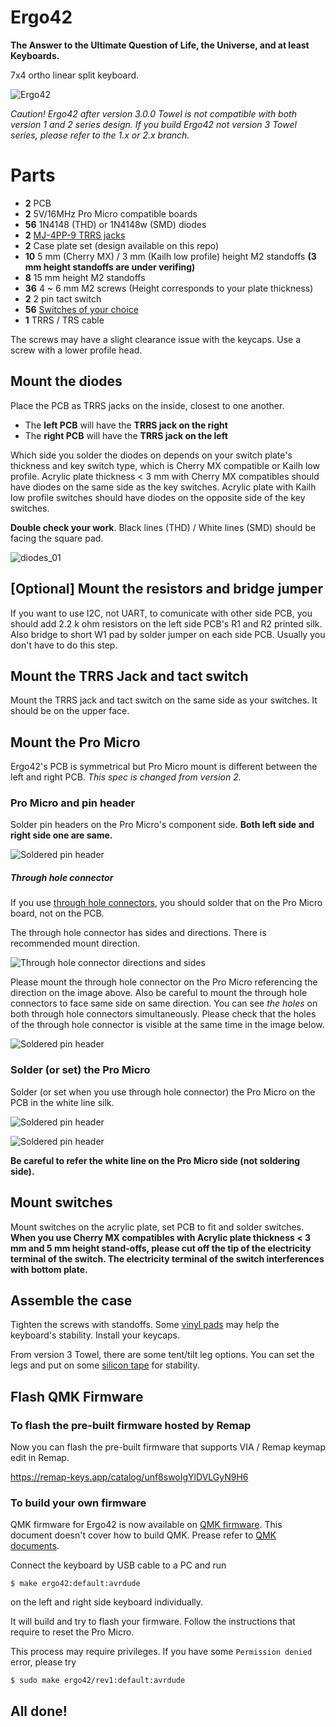 # Ergo42

**The Answer to the Ultimate Question of Life, the Universe, and at least Keyboards.**

7x4 ortho linear split keyboard.

![Ergo42](https://raw.githubusercontent.com/Biacco42/Ergo42/readme/readme_image/ergo42_image.jpg)

_Caution! Ergo42 after version 3.0.0 Towel is not compatible with both version 1 and 2 series design. If you build Ergo42 not version 3 Towel series, please refer to the 1.x or 2.x branch._

# Parts

- **2** PCB
- **2** 5V/16MHz Pro Micro compatible boards
- **56** 1N4148 (THD) or 1N4148w (SMD) diodes
- **2** [MJ-4PP-9 TRRS jacks](http://akizukidenshi.com/catalog/g/gC-06070/)
- **2** Case plate set (design available on this repo)
- **10** 5 mm (Cherry MX) / 3 mm (Kailh low profile) height M2 standoffs **(3 mm height standoffs are under verifing)**
- **8** 15 mm height M2 standoffs
- **36** 4 ~ 6 mm M2 screws (Height corresponds to your plate thickness)
- **2** 2 pin tact switch
- **56** [Switches of your choice](https://mechanicalkeyboards.com/shop/index.php?l=product_list&c=107)
- **1** TRRS / TRS cable

The screws may have a slight clearance issue with the keycaps. Use a screw with a lower profile head.

## Mount the diodes

Place the PCB as TRRS jacks on the inside, closest to one another.

- The **left PCB** will have the **TRRS jack on the right**
- The **right PCB** will have the **TRRS jack on the left**

Which side you solder the diodes on depends on your switch plate's thickness and key switch type, which is Cherry MX compatible or Kailh low profile. Acrylic plate thickness < 3 mm with Cherry MX compatibles should have diodes on the same side as the key switches. Acrylic plate  with Kailh low profile switches should have diodes on the opposite side of the key switches.

**Double check your work**. Black lines (THD) / White lines (SMD) should be facing the square pad.

![diodes_01](https://raw.githubusercontent.com/Biacco42/Ergo42/readme/readme_image/ergo42_rev2_diode_from_top.jpg)

## [Optional] Mount the resistors and bridge jumper

If you want to use I2C, not UART, to comunicate with other side PCB, you should add 2.2 k ohm resistors on the left side PCB's R1 and R2 printed silk. Also bridge to short W1 pad by solder jumper on each side PCB. Usually you don't have to do this step.

## Mount the TRRS Jack and tact switch

Mount the TRRS jack and tact switch on the same side as your switches. It should be on the upper face.

## Mount the Pro Micro

Ergo42's PCB is symmetrical but Pro Micro mount is different between the left and right PCB. _This spec is changed from version 2._

### Pro Micro and pin header

Solder pin headers on the Pro Micro's component side. __Both left side and right side one are same.__

![Soldered pin header](https://raw.githubusercontent.com/Biacco42/Ergo42/readme/readme_image/pro_micro_connector_through.jpg)

##### Through hole connector

If you use [through hole connectors](http://www.mac8sdk.co.jp/mac8/parts/XXX/xb.html), you should solder that on the Pro Micro board, not on the PCB.

The through hole connector has sides and directions. There is recommended mount direction.

![Through hole connector directions and sides](https://raw.githubusercontent.com/Biacco42/Ergo42/readme/readme_image/pro_micro_THC_sides.jpg)

Please mount the through hole connector on the Pro Micro referencing the direction on the image above. Also be careful to mount the through hole connectors to face same side on same direction. You can see _the holes_ on both through hole connectors simultaneously. Please check that the holes of the through hole connector is visible at the same time in the image below.

![Soldered pin header](https://raw.githubusercontent.com/Biacco42/Ergo42/readme/readme_image/pro_micro_connector_through.jpg)

### Solder (or set) the Pro Micro

Solder (or set when you use through hole connector) the Pro Micro on the PCB in the white line silk.

![Soldered pin header](https://raw.githubusercontent.com/Biacco42/Ergo42/readme/readme_image/ergo42_rev3_pro_micro_mount_line1.jpg)

![Soldered pin header](https://raw.githubusercontent.com/Biacco42/Ergo42/readme/readme_image/ergo42_rev3_pro_micro_mount_line2.jpg)

__Be careful to refer the white line on the Pro Micro side (not soldering side).__

## Mount switches

Mount switches on the acrylic plate, set PCB to fit and solder switches.  
**When you use Cherry MX compatibles with Acrylic plate thickness < 3 mm and 5 mm height stand-offs, please cut off the tip of the electricity terminal of the switch. The electricity terminal of the switch interferences with bottom plate.**

## Assemble the case

Tighten the screws with standoffs.
Some [vinyl pads](https://www.amazon.co.jp/gp/product/B00V5MQWGS/ref=oh_aui_detailpage_o00_s00?ie=UTF8&psc=1) may help the keyboard's stability.
Install your keycaps.

From version 3 Towel, there are some tent/tilt leg options. You can set the legs and put on some [silicon tape](https://www.amazon.co.jp/gp/product/B0054ICJ0W/ref=oh_aui_detailpage_o02_s00?ie=UTF8&psc=1) for stability.

## Flash QMK Firmware

### To flash the pre-built firmware hosted by Remap

Now you can flash the pre-built firmware that supports VIA / Remap keymap edit in Remap.

https://remap-keys.app/catalog/unf8swoIgYlDVLGyN9H6

### To build your own firmware

QMK firmware for Ergo42 is now available on [QMK firmware](https://github.com/qmk/qmk_firmware).
This document doesn't cover how to build QMK. Prease refer to [QMK documents](https://docs.qmk.fm/).

Connect the keyboard by USB cable to a PC and run

```
$ make ergo42:default:avrdude
```

on the left and right side keyboard individually.

It will build and try to flash your firmware. Follow the instructions that require to reset the Pro Micro.

This process may require privileges. If you have some `Permission denied` error, please try

```
$ sudo make ergo42/rev1:default:avrdude
```

## All done!
